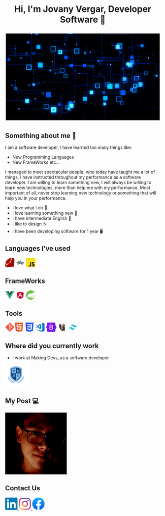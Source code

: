 <h1 align="center">Hi, I'm Jovany Vergar, Developer Software 👾

<img alt="" src="assets/code.gif"> </img></h1>

<h2>Something about me 🐉</h2>

I am a software developer, I have learned too many things like:
- New Programming Languages
- New FrameWorks etc...

I managed to meet spectacular people, who today have taught me a lot of things,
I have instructed throughout my performance as a software developer.
I am willing to learn something new, I will always be willing to learn new technologies, 
more than help me with my performance.
Most important of all, never stop learning new technology or something that will help you in your performance.

- I love what I do 🚀
- I love learning something new 💫
- I have intermediate English 📝
- I like to design ☕
- I have been developing software for 1 year 🖥️

<h2>Languages I've used</h2>
<img src="assets/image_languages/ruby.svg" width="30" height="30" style="max-width: 100%;">
<img src="assets/image_languages/groovy.svg" width="30" height="30" style="max-width: 100%;">
<img src="assets/image_languages/javaScript.png" width="30" height="30" style="max-width: 100%;">

<h2>FrameWorks</h2>
<img src="assets/image_frameWorks/vue.svg" width="30" height="30" style="max-width: 100%;">
<img src="assets/image_frameWorks/angular.png" width="30" height="30" style="max-width: 100%;">
<img src="assets/image_frameWorks/spring.svg" width="30" height="30" style="max-width: 100%;">

<h2>Tools</h2>
<img src="assets/image_tools/Git.png" width="30" height="30" style="max-width: 100%;" /><img src="assets/image_frameWorks/html.svg" width="30" height="30" style="max-width: 100%;">
<img src="assets/image_tools/css.svg" width="30" height="30" style="max-width: 100%;">
<img src="assets/image_tools/vsCode.svg" width="30" height="30" style="max-width: 100%;">
<img src="assets/image_tools/Bootstrap.png" width="35" height="30" style="max-width: 100%;">
<img src="assets/image_tools/DBeaver.png" width="30" height="30" style="max-width: 100%;">
<img src="assets/image_tools/taiwin.png" width="30" height="30" style="max-width: 100%;">

<h2>Where did you currently work</h2>

- I work at Making Devs, as a software developer

<a href="https://www.makingdevs.com/">
  <img src="assets/logoMD.png" alt="spring" width="70" height="70" style="max-width: 100%;">
</a>

<br>
<h2>My Post 💻</h2>

<a href="https://jovany-vergara.github.io/">
  <img src="assets/yop.jpeg" width="200" height="200" style="max-width: 100%;">
</a>

<h2>Contact Us</h2>
<a href="https://mx.linkedin.com/in/diego-jovany-vergara-maga%C3%B1a-858073222?trk=people-guest_people_search-card">
  <img src="assets/linkin.svg" width="40" height="40"
  style="max-width: 100%;">
</a>
<a href="https://www.instagram.com/jovany_vergara19/">
  <img src="assets/Instagram.png" width="40" height="40" 
  style="max-width: 100%;">
</a>
<a href="https://www.facebook.com/diegojovany.vergara">
  <img src="assets/facebook.png" width="40" height="40" 
  style="max-width: 100%;">
</a>
